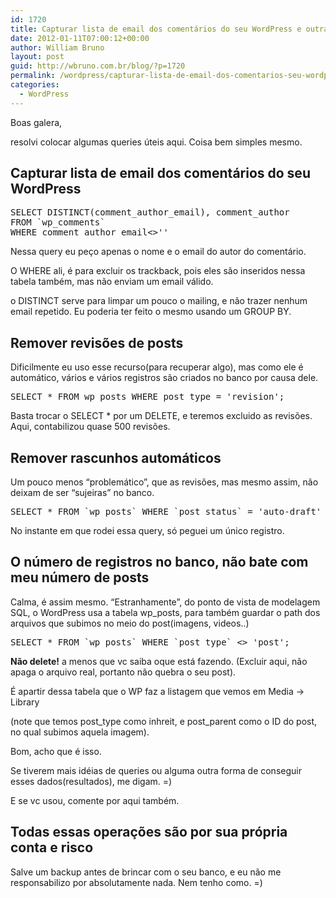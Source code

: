 ```yaml
---
id: 1720
title: Capturar lista de email dos comentários do seu WordPress e outras queries úteis
date: 2012-01-11T07:00:12+00:00
author: William Bruno
layout: post
guid: http://wbruno.com.br/blog/?p=1720
permalink: /wordpress/capturar-lista-de-email-dos-comentarios-seu-wordpress-outras-queries-uteis/
categories:
  - WordPress
---
```

Boas galera,

resolvi colocar algumas queries úteis aqui. Coisa bem simples mesmo.
  
<!--more-->

## Capturar lista de email dos comentários do seu WordPress

<pre name="code" class="sql">SELECT DISTINCT(comment_author_email), comment_author 
FROM `wp_comments` 
WHERE comment_author_email&lt;>''</pre>

Nessa query eu peço apenas o nome e o email do autor do comentário.

O WHERE ali, é para excluir os trackback, pois eles são inseridos nessa tabela também, mas não enviam um email válido.
  
o DISTINCT serve para limpar um pouco o mailing, e não trazer nenhum email repetido. Eu poderia ter feito o mesmo usando um GROUP BY.

## Remover revisões de posts

Dificilmente eu uso esse recurso(para recuperar algo), mas como ele é automático, vários e vários registros são criados no banco por causa dele.

<pre name="code" class="sql">SELECT * FROM wp_posts WHERE post_type = 'revision';</pre>

Basta trocar o SELECT * por um DELETE, e teremos excluido as revisões. Aqui, contabilizou quase 500 revisões.

## Remover rascunhos automáticos

Um pouco menos &#8220;problemático&#8221;, que as revisões, mas mesmo assim, não deixam de ser &#8220;sujeiras&#8221; no banco.

<pre name="code" class="sql">SELECT * FROM `wp_posts` WHERE `post_status` = 'auto-draft'</pre>

No instante em que rodei essa query, só peguei um único registro.

## O número de registros no banco, não bate com meu número de posts

Calma, é assim mesmo. &#8220;Estranhamente&#8221;, do ponto de vista de modelagem SQL, o WordPress usa a tabela wp_posts, para também guardar o path dos arquivos que subimos no meio do post(imagens, videos..)

<pre name="code" class="sql">SELECT * FROM `wp_posts` WHERE `post_type` &lt;> 'post';</pre>

**Não delete!** a menos que vc saiba oque está fazendo. (Excluir aqui, não apaga o arquivo real, portanto não quebra o seu post).
  
É apartir dessa tabela que o WP faz a listagem que vemos em Media -> Library
  
(note que temos post\_type como inhreit, e post\_parent como o ID do post, no qual subimos aquela imagem).

Bom, acho que é isso.
  
Se tiverem mais idéias de queries ou alguma outra forma de conseguir esses dados(resultados), me digam. =)
  
E se vc usou, comente por aqui também.

## Todas essas operações são por sua própria conta e risco

Salve um backup antes de brincar com o seu banco, e eu não me responsabilizo por absolutamente nada. Nem tenho como. =)
